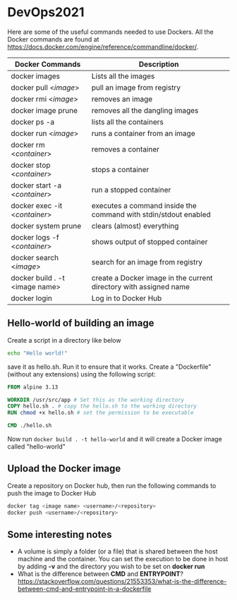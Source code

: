# DevOps2021
Here are some of the useful commands needed to use Dockers. All the Docker commands are found at https://docs.docker.com/engine/reference/commandline/docker/.

| Docker Commands                  | Description                                                       |
|----------------------------------|-------------------------------------------------------------------|
| docker images                    | Lists all the images                                              |
| docker pull \<_image_\>          | pull an image from registry                                       |
| docker rmi \<_image_\>           | removes an image                                                  |
| docker image prune               | removes all the dangling images                                   |
| docker ps -a                     | lists all the containers                                          |
| docker run \<_image_\>           | runs a container from an image                                    |
| docker rm \<_container_\>        | removes a container                                               |
| docker stop \<_container_\>      | stops a container                                                 |
| docker start -a \<_container_\>  | run a stopped container                                           |
| docker exec -it \<_container_\>  | executes a command inside the  command with stdin/stdout enabled  |
| docker system prune              | clears (almost) everything                                        |
| docker logs -f \<_container_\>   | shows output of stopped container                                 |
| docker search \<_image_\>        | search for an image from registry                                 |
| docker build . -t \<image name\> | create a Docker image in the current directory with assigned name |
| docker login                     | Log in to Docker Hub                                              |

## Hello-world of building an image
Create a script in a directory like below
```bash
echo "Hello world!"
```
save it as hello.sh. Run it to ensure that it works. Create a "Dockerfile" (without any extensions) using the following script:
```Dockerfile
FROM alpine 3.13

WORKDIR /usr/src/app # Set this as the working directory 
COPY hello.sh . # copy the hello.sh to the working directory
RUN chmod +x hello.sh # set the permission to be executable

CMD ./hello.sh
```
Now run ```docker build . -t hello-world``` and it will create a Docker image called "hello-world" 

## Upload the Docker image
Create a repository on Docker hub, then run the following commands to push the image to Docker Hub
```bash
docker tag <image name> <username>/<repository>
docker push <username>/<repository>
```

## Some interesting notes
- A volume is simply a folder (or a file) that is shared between the host machine and the container. You can set the execution to be done in host by adding __-v__ and the directory you wish to be set on __docker run__ 
- What is the difference between __CMD__ and __ENTRYPOINT__? https://stackoverflow.com/questions/21553353/what-is-the-difference-between-cmd-and-entrypoint-in-a-dockerfile
